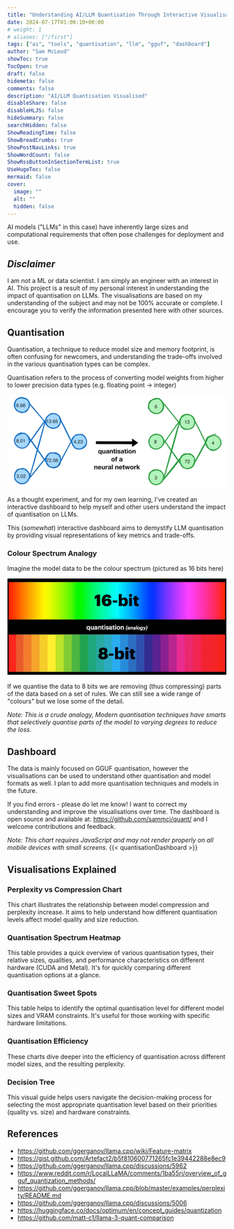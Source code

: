 ```yaml
---
title: "Understanding AI/LLM Quantisation Through Interactive Visualisations"
date: 2024-07-17T01:00:10+00:00
# weight: 1
# aliases: ["/first"]
tags: ["ai", "tools", "quantisation", "llm", "gguf", "dashboard"]
author: "Sam McLeod"
showToc: true
TocOpen: true
draft: false
hidemeta: false
comments: false
description: "AI/LLM Quantisation Visualised"
disableShare: false
disableHLJS: false
hideSummary: false
searchHidden: false
ShowReadingTime: false
ShowBreadCrumbs: true
ShowPostNavLinks: true
ShowWordCount: false
ShowRssButtonInSectionTermList: true
UseHugoToc: false
mermaid: false
cover:
  image: ""
  alt: ""
  hidden: false
---
```


AI models ("LLMs" in this case) have inherently large sizes and computational requirements that often pose challenges for deployment and use.
<!--more-->

## _Disclaimer_

I am not a ML or data scientist. I am simply an engineer with an interest in AI. This project is a result of my personal interest in understanding the impact of quantisation on LLMs. The visualisations are based on my understanding of the subject and may not be 100% accurate or complete. I encourage you to verify the information presented here with other sources.

## Quantisation

Quantisation, a technique to reduce model size and memory footprint, is often confusing for newcomers, and understanding the trade-offs involved in the various quantisation types can be complex.

Quantisation refers to the process of converting model weights from higher to lower precision data types (e.g. floating point -> integer)

![](quant-neural.png)

As a thought experiment, and for my own learning, I've created an interactive dashboard to help myself and other users understand the impact of quantisation on LLMs.

This (_somewhat_) interactive dashboard aims to demystify LLM quantisation by providing visual representations of key metrics and trade-offs.

### Colour Spectrum Analogy

Imagine the model data to be the colour spectrum (pictured as 16 bits here)

![](16-to-8bit.png)

If we quantise the data to 8 bits we are removing (thus compressing) parts of the data based on a set of rules.
We can still see a wide range of "colours" but we lose some of the detail.

_Note: This is a crude analogy, Modern quantisation techniques have smarts that selectively quantise parts of the model to varying degrees to reduce the loss._

## Dashboard

The data is mainly focused on GGUF quantisation, however the visualisations can be used to understand other quantisation and model formats as well. I plan to add more quantisation techniques and models in the future.

If you find errors - please do let me know! I want to correct my understanding and improve the visualisations over time. The dashboard is open source and available at: https://github.com/sammcj/quant/ and I welcome contributions and feedback.

_Note: This chart requires JavaScript and may not render properly on all mobile devices with small screens._
{{< quantisationDashboard >}}

## Visualisations Explained

### Perplexity vs Compression Chart

This chart illustrates the relationship between model compression and perplexity increase. It aims to help understand how different quantisation levels affect model quality and size reduction.

### Quantisation Spectrum Heatmap

This table provides a quick overview of various quantisation types, their relative sizes, qualities, and performance characteristics on different hardware (CUDA and Metal). It's for quickly comparing different quantisation options at a glance.

### Quantisation Sweet Spots

This table helps to identify the optimal quantisation level for different model sizes and VRAM constraints. It's useful for those working with specific hardware limitations.

### Quantisation Efficiency

These charts dive deeper into the efficiency of quantisation across different model sizes, and the resulting perplexity.

### Decision Tree

This visual guide helps users navigate the decision-making process for selecting the most appropriate quantisation level based on their priorities (quality vs. size) and hardware constraints.

## References

- https://github.com/ggerganov/llama.cpp/wiki/Feature-matrix
- https://gist.github.com/Artefact2/b5f810600771265fc1e39442288e8ec9
- https://github.com/ggerganov/llama.cpp/discussions/5962
- https://www.reddit.com/r/LocalLLaMA/comments/1ba55rj/overview_of_gguf_quantization_methods/
- https://github.com/ggerganov/llama.cpp/blob/master/examples/perplexity/README.md
- https://github.com/ggerganov/llama.cpp/discussions/5006
- https://huggingface.co/docs/optimum/en/concept_guides/quantization
- https://github.com/matt-c1/llama-3-quant-comparison
